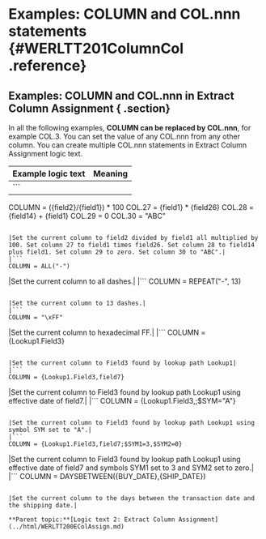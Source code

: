 # Examples: COLUMN and COL.nnn statements {#WERLTT201ColumnCol .reference}

## Examples: COLUMN and COL.nnn in Extract Column Assignment { .section}

In all the following examples, **COLUMN can be replaced by COL.nnn**, for example COL.3. You can set the value of any COL.nnn from any other column. You can create multiple COL.nnn statements in Extract Column Assignment logic text.

|Example logic text|Meaning|
|------------------|-------|
|```
COLUMN = ({field2}/{field1}) * 100
COL.27 = {field1} * {field26}
COL.28 = {field14} + {field1}
COL.29 = 0
COL.30 = "ABC"
```

|Set the current column to field2 divided by field1 all multiplied by 100. Set column 27 to field1 times field26. Set column 28 to field14 plus field1. Set column 29 to zero. Set column 30 to "ABC".|
|```
COLUMN = ALL("-")
```

|Set the current column to all dashes.|
|```
COLUMN = REPEAT("-", 13)
```

|Set the current column to 13 dashes.|
|```
COLUMN = "\xFF"
```

|Set the current column to hexadecimal FF.|
|```
COLUMN = {Lookup1.Field3}
```

|Set the current column to Field3 found by lookup path Lookup1|
|```
COLUMN = {Lookup1.Field3,field7}
```

|Set the current column to Field3 found by lookup path Lookup1 using effective date of field7.|
|```
COLUMN = {Lookup1.Field3,;$SYM="A"}
```

|Set the current column to Field3 found by lookup path Lookup1 using symbol SYM set to "A".|
|```
COLUMN = {Lookup1.Field3,field7;$SYM1=3,$SYM2=0}
```

|Set the current column to Field3 found by lookup path Lookup1 using effective date of field7 and symbols SYM1 set to 3 and SYM2 set to zero.|
|```
COLUMN = DAYSBETWEEN({BUY_DATE},{SHIP_DATE})
```

|Set the current column to the days between the transaction date and the shipping date.|

**Parent topic:**[Logic text 2: Extract Column Assignment](../html/WERLTT200EColAssign.md)

